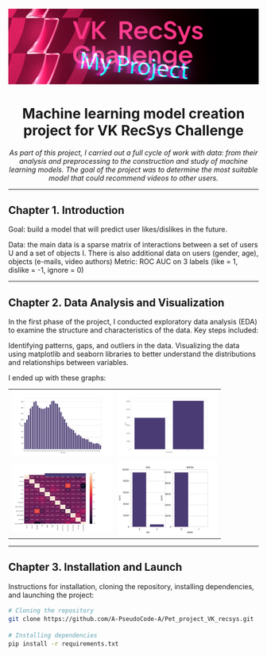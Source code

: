 <!-- Место для картинки -->
<p align="center">
  <img src="additional_files/avatar_for_project.jpg" alt="Логотип проекта" width="1000">
</p>

<!-- Название проекта -->
<h1 align="center">Machine learning model creation project for VK RecSys Challenge</h1>

<!-- Описание проекта -->
<p align="center"><i>As part of this project, I carried out a full cycle of work with data: from their analysis and preprocessing to the construction and study of machine learning models. The goal of the project was to determine the most suitable model that could recommend videos to other users. </i></p>

---

## Chapter 1. Introduction
Goal: build a model that will predict user likes/dislikes in the future.

Data: the main data is a sparse matrix of interactions between a set of users U and a set of objects I. There is also additional data on users (gender, age), objects (e-mails, video authors)
Metric: ROC AUC on 3 labels (like = 1, dislike = -1, ignore = 0)

---

## Chapter 2. Data Analysis and Visualization
In the first phase of the project, I conducted exploratory data analysis (EDA) to examine the structure and characteristics of the data. Key steps included:

Identifying patterns, gaps, and outliers in the data.
Visualizing the data using matplotlib and seaborn libraries to better understand the distributions and relationships between variables.

I ended up with these graphs:

<table>
  <tr>
    <td><img src="./02_visualization/age.jpg" alt="Image 1" width="200"/></td>
    <td><img src="./02_visualization/gender.jpg" alt="Image 2" width="200"/></td>
  </tr>
  <tr>
    <td><img src="./02_visualization//heat_chart.jpg" alt="Image 3" width="200"/></td>
    <td><img src="./02_visualization/like_dislike.jpg" alt="Image 4" width="200"/></td>
  </tr>
</table>

---

## Chapter 3. Installation and Launch
Instructions for installation, cloning the repository, installing dependencies, and launching the project:

```bash
# Cloning the repository
git clone https://github.com/A-PseudoCode-A/Pet_project_VK_recsys.git

# Installing dependencies
pip install -r requirements.txt